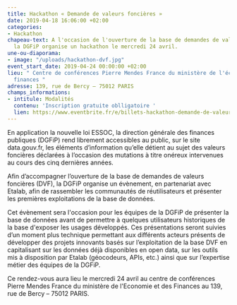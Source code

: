 ```yaml
---
title: Hackathon « Demande de valeurs foncières »
date: 2019-04-18 16:06:00 +02:00
categories:
- Hackathon
chapeau-text: A l'occasion de l'ouverture de la base de demandes de valeurs foncières,
  la DGFiP organise un hackathon le mercredi 24 avril.
une-ou-diaporama:
- image: "/uploads/hackathon-dvf.jpg"
event_start_date: 2019-04-24 00:00:00 +02:00
lieu: " Centre de conférences Pierre Mendes France du ministère de l'économie et des
  finances "
adresse: 139, rue de Bercy – 75012 PARIS
champs_informations:
- intitule: Modalités
  contenu: 'Inscription gratuite oblligatoire '
  lien: https://www.eventbrite.fr/e/billets-hackathon-demande-de-valeurs-foncieres-dvf-60538673803?utm-medium=discovery&utm-campaign=social&utm-content=attendeeshare&aff=estw&utm-source=tw&utm-term=listing
---
```


En application la nouvelle loi ESSOC, la direction générale des finances publiques (DGFiP) rend librement accessibles au public, sur le site data.gouv.fr, les éléments d’information qu’elle détient au sujet des valeurs foncières déclarées à l’occasion des mutations à titre onéreux intervenues au cours des cinq dernières années.

Afin d’accompagner l’ouverture de la base de demandes de valeurs foncières (DVF), la DGFiP organise un évènement, en partenariat avec Etalab, afin de rassembler les communautés de réutilisateurs et présenter les premières exploitations de la base de données.

Cet évènement sera l'occasion pour les équipes de la DGFiP de présenter la base de données avant de permettre à quelques utilisateurs historiques de la base d'exposer les usages développés. Ces présentations seront suivies d’un moment plus technique permettant aux différents acteurs présents de développer des projets innovants basés sur l’exploitation de la base DVF en capitalisant sur les données déjà disponibles en open data, sur les outils mis à disposition par Etalab (géocodeurs, APIs, etc.) ainsi que sur l’expertise métier des équipes de la DGFiP.

Ce rendez-vous aura lieu le mercredi 24 avril au centre de conférences Pierre Mendes France du ministère de l'Economie et des Finances au 139, rue de Bercy – 75012 PARIS.
